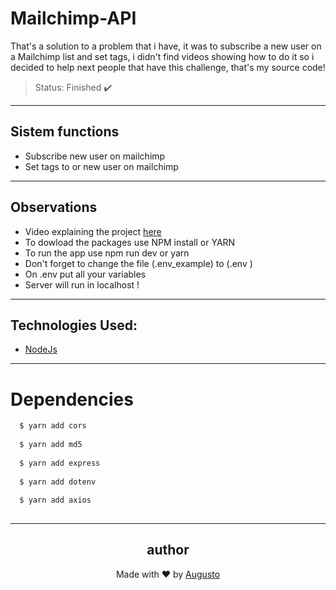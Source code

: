 # Mailchimp-API
That's a solution to a problem that i have, it was to subscribe a new user on a Mailchimp list and set tags, i didn't find videos showing how to do it so i decided to help next people that have this challenge, that's my source code!

>Status: Finished ✔️
---
## Sistem functions 
+ Subscribe new user on mailchimp 
+ Set tags to or new user on mailchimp
---
## Observations 
+ Video explaining the project [here](https://www.youtube.com/watch?v=IAOOn4WPY10)
+ To dowload the packages use NPM install or YARN 
+ To run the app use npm run dev or yarn
+ Don't forget to change the file (.env_example) to (.env )
+ On .env put all your variables 
+ Server will run in localhost !
---
## Technologies Used:

+ [NodeJs](https://nodejs.org/en/)

---
# Dependencies
```bash
  $ yarn add cors
  
  $ yarn add md5
  
  $ yarn add express
  
  $ yarn add dotenv
  
  $ yarn add axios
  
```
---

<h2 align='center'>author</h2>
<div align='center'>
  Made with ❤️ by <a href="https://github.com/AugustoBernardes">Augusto</a>
</div>


